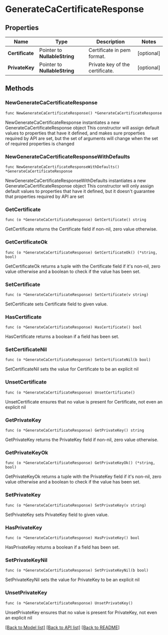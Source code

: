 # GenerateCaCertificateResponse

## Properties

Name | Type | Description | Notes
------------ | ------------- | ------------- | -------------
**Certificate** | Pointer to **NullableString** | Certificate in pem format. | [optional] 
**PrivateKey** | Pointer to **NullableString** | Private key of the certificate. | [optional] 

## Methods

### NewGenerateCaCertificateResponse

`func NewGenerateCaCertificateResponse() *GenerateCaCertificateResponse`

NewGenerateCaCertificateResponse instantiates a new GenerateCaCertificateResponse object
This constructor will assign default values to properties that have it defined,
and makes sure properties required by API are set, but the set of arguments
will change when the set of required properties is changed

### NewGenerateCaCertificateResponseWithDefaults

`func NewGenerateCaCertificateResponseWithDefaults() *GenerateCaCertificateResponse`

NewGenerateCaCertificateResponseWithDefaults instantiates a new GenerateCaCertificateResponse object
This constructor will only assign default values to properties that have it defined,
but it doesn't guarantee that properties required by API are set

### GetCertificate

`func (o *GenerateCaCertificateResponse) GetCertificate() string`

GetCertificate returns the Certificate field if non-nil, zero value otherwise.

### GetCertificateOk

`func (o *GenerateCaCertificateResponse) GetCertificateOk() (*string, bool)`

GetCertificateOk returns a tuple with the Certificate field if it's non-nil, zero value otherwise
and a boolean to check if the value has been set.

### SetCertificate

`func (o *GenerateCaCertificateResponse) SetCertificate(v string)`

SetCertificate sets Certificate field to given value.

### HasCertificate

`func (o *GenerateCaCertificateResponse) HasCertificate() bool`

HasCertificate returns a boolean if a field has been set.

### SetCertificateNil

`func (o *GenerateCaCertificateResponse) SetCertificateNil(b bool)`

 SetCertificateNil sets the value for Certificate to be an explicit nil

### UnsetCertificate
`func (o *GenerateCaCertificateResponse) UnsetCertificate()`

UnsetCertificate ensures that no value is present for Certificate, not even an explicit nil
### GetPrivateKey

`func (o *GenerateCaCertificateResponse) GetPrivateKey() string`

GetPrivateKey returns the PrivateKey field if non-nil, zero value otherwise.

### GetPrivateKeyOk

`func (o *GenerateCaCertificateResponse) GetPrivateKeyOk() (*string, bool)`

GetPrivateKeyOk returns a tuple with the PrivateKey field if it's non-nil, zero value otherwise
and a boolean to check if the value has been set.

### SetPrivateKey

`func (o *GenerateCaCertificateResponse) SetPrivateKey(v string)`

SetPrivateKey sets PrivateKey field to given value.

### HasPrivateKey

`func (o *GenerateCaCertificateResponse) HasPrivateKey() bool`

HasPrivateKey returns a boolean if a field has been set.

### SetPrivateKeyNil

`func (o *GenerateCaCertificateResponse) SetPrivateKeyNil(b bool)`

 SetPrivateKeyNil sets the value for PrivateKey to be an explicit nil

### UnsetPrivateKey
`func (o *GenerateCaCertificateResponse) UnsetPrivateKey()`

UnsetPrivateKey ensures that no value is present for PrivateKey, not even an explicit nil

[[Back to Model list]](../README.md#documentation-for-models) [[Back to API list]](../README.md#documentation-for-api-endpoints) [[Back to README]](../README.md)



